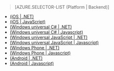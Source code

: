 > [AZURE.SELECTOR-LIST (Platform | Backend)]
- [(iOS | .NET)](/ja-jp/documentation/articles/mobile-services-dotnet-backend-ios-get-started-push/)
- [(iOS | JavaScript)](/ja-jp/documentation/articles/mobile-services-javascript-backend-ios-get-started-push/)
- [(Windows universal C# | .NET)](/ja-jp/documentation/articles/mobile-services-dotnet-backend-windows-universal-dotnet-get-started-push/)
- [(Windows universal C# | Javascript)](/ja-jp/documentation/articles/mobile-services-javascript-backend-windows-universal-dotnet-get-started-push/)
- [(Windows universal JavaScript | .NET)](/ja-jp/documentation/articles/mobile-services-dotnet-backend-windows-universal-javascript-get-started-push/)
- [(Windows universal JavaScript | Javascript)](/ja-jp/documentation/articles/mobile-services-javascript-backend-windows-universal-javascript-get-started-push/)
- [(Windows Phone | .NET)](/ja-jp/documentation/articles/mobile-services-dotnet-backend-windows-phone-get-started-push/)
- [(Windows Phone | Javascript)](/ja-jp/documentation/articles/mobile-services-javascript-backend-windows-phone-get-started-push/)
- [(Android | .NET)](/ja-jp/documentation/articles/mobile-services-dotnet-backend-android-get-started-push/)
- [(Android | Javascript)](/ja-jp/documentation/articles/mobile-services-javascript-backend-android-get-started-push/)

<!--HONumber=42-->
